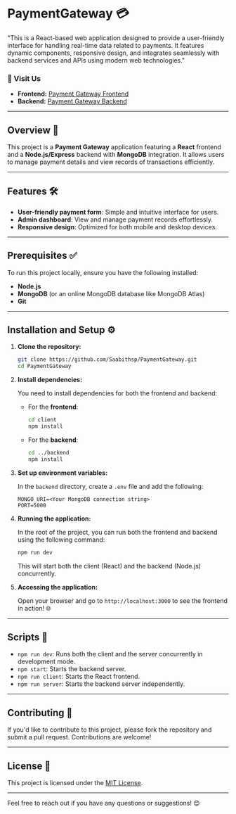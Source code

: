 # PaymentGateway 💳

"This is a React-based web application designed to provide a user-friendly interface for handling real-time data related to payments. It features dynamic components, responsive design, and integrates seamlessly with backend services and APIs using modern web technologies."

### 🔗 Visit Us
- **Frontend:** [Payment Gateway Frontend](https://appayment-xi.vercel.app/)
- **Backend:** [Payment Gateway Backend](https://apdetails.vercel.app/)

---

## Overview 🌟
This project is a **Payment Gateway** application featuring a **React** frontend and a **Node.js/Express** backend with **MongoDB** integration. It allows users to manage payment details and view records of transactions efficiently.

---

## Features 🛠️
- **User-friendly payment form**: Simple and intuitive interface for users.
- **Admin dashboard**: View and manage payment records effortlessly.
- **Responsive design**: Optimized for both mobile and desktop devices.

---

## Prerequisites ✅

To run this project locally, ensure you have the following installed:

- **Node.js**
- **MongoDB** (or an online MongoDB database like MongoDB Atlas)
- **Git**

---

## Installation and Setup ⚙️

1. **Clone the repository:**

    ```bash
    git clone https://github.com/Saabithsp/PaymentGateway.git
    cd PaymentGateway
    ```

2. **Install dependencies:**

   You need to install dependencies for both the frontend and backend:

    - For the **frontend**:

      ```bash
      cd client
      npm install
      ```

    - For the **backend**:

      ```bash
      cd ../backend
      npm install
      ```

3. **Set up environment variables:**

    In the `backend` directory, create a `.env` file and add the following:

    ```env
    MONGO_URI=<Your MongoDB connection string>
    PORT=5000
    ```

4. **Running the application:**

   In the root of the project, you can run both the frontend and backend using the following command:

    ```bash
    npm run dev
    ```

    This will start both the client (React) and the backend (Node.js) concurrently.

5. **Accessing the application:**

   Open your browser and go to `http://localhost:3000` to see the frontend in action! 🌐

---

## Scripts 📜

- `npm run dev`: Runs both the client and the server concurrently in development mode.
- `npm start`: Starts the backend server.
- `npm run client`: Starts the React frontend.
- `npm run server`: Starts the backend server independently.

---

## Contributing 🤝

If you'd like to contribute to this project, please fork the repository and submit a pull request. Contributions are welcome!

---

## License 📄

This project is licensed under the [MIT License](LICENSE). 

---

Feel free to reach out if you have any questions or suggestions! 😊
